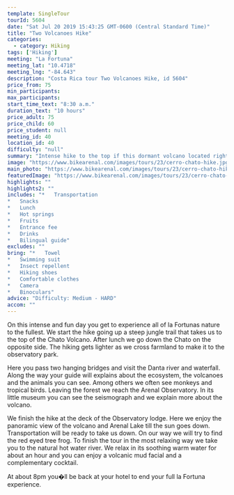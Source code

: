 ```yaml
---
template: SingleTour
tourId: 5604
date: "Sat Jul 20 2019 15:43:25 GMT-0600 (Central Standard Time)"
title: "Two Volcanoes Hike"
categories: 
  - category: Hiking
tags: ['Hiking']
meeting: "La Fortuna"
meeting_lat: "10.4718"
meeting_lng: "-84.643"
description: "Costa Rica tour Two Volcanoes Hike, id 5604"
price_from: 75
min_participants: 
max_participants: 
start_time_text: "8:30 a.m."
duration_text: "10 hours"
price_adult: 75
price_child: 60
price_student: null
meeting_id: 40
location_id: 40
difficulty: "null"
summary: "Intense hike to the top if this dormant volcano located right next to Arenal. On the way down we�ll cool off in the magnificent Fortuna Waterfall."
image: "https://www.bikearenal.com/images/tours/23/cerro-chato-hike.jpg"
main_photo: "https://www.bikearenal.com/images/tours/23/cerro-chato-hike.jpg"
featuredImage: "https://www.bikearenal.com/images/tours/23/cerro-chato-hike.jpg"
highlights: ""
highlights2: ""
includes: "*   Transportation
*   Snacks
*   Lunch
*   Hot springs
*   Fruits
*   Entrance fee
*   Drinks
*   Bilingual guide"
excludes: ""
bring: "*   Towel
*   Swimming suit
*   Insect repellent
*   Hiking shoes
*   Comfortable clothes
*   Camera
*   Binoculars"
advice: "Difficulty: Medium - HARD"
accom: ""
---
```

On this intense and fun day you get to experience all of la Fortunas nature to the fullest. We start the hike going up a steep jungle trail that takes us to the top of the Chato Volcano. After lunch we go down the Chato on the opposite side. The hiking gets lighter as we cross farmland to make it to the observatory park.

Here you pass two hanging bridges and visit the Danta river and waterfall. Along the way your guide will explains about the ecosystem, the volcanoes and the animals you can see. Among others we often see monkeys and tropical birds. Leaving the forest we reach the Arenal Observatory. In its little museum you can see the seismograph and we explain more about the volcano.

We finish the hike at the deck of the Observatory lodge. Here we enjoy the panoramic view of the volcano and Arenal Lake till the sun goes down. Transportation will be ready to take us down. On our way we will try to find the red eyed tree frog. To finish the tour in the most relaxing way we take you to the natural hot water river. We relax in its soothing warm water for about an hour and you can enjoy a volcanic mud facial and a complementary cocktail.

At about 8pm you�ll be back at your hotel to end your full la Fortuna experience.